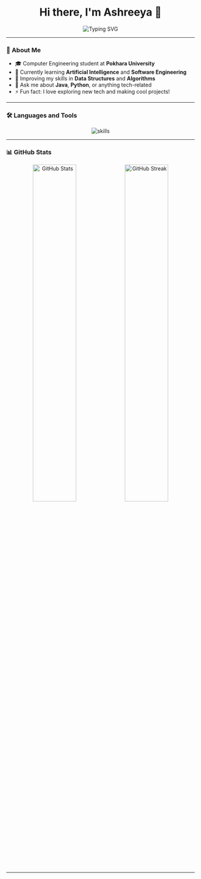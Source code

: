 <h1 align="center">Hi there, I'm Ashreeya 👋</h1>

<p align="center">
  <img src="./typing.svg" alt="Typing SVG" />
</p>

---

### 🌟 **About Me**

- 🎓 Computer Engineering student at **Pokhara University**
- 🧠 Currently learning **Artificial Intelligence** and **Software Engineering**
- 🌱 Improving my skills in **Data Structures** and **Algorithms**
- 💬 Ask me about **Java**, **Python**, or anything tech-related
- ⚡ Fun fact: I love exploring new tech and making cool projects!

---

### 🛠️ **Languages and Tools**

<p align="center">
  <img src="https://skillicons.dev/icons?i=java,python,cpp,git,github,vscode" alt="skills"/>
</p>

---

### 📊 **GitHub Stats**

<div align="center">
  <img src="https://github-readme-stats.vercel.app/api?username=AshreeyaKhadka&show_icons=true&theme=radical&count_private=true&hide_border=true" alt="GitHub Stats" width="48%"/>
  <img src="https://github-readme-streak-stats.herokuapp.com/?user=AshreeyaKhadka&theme=radical&hide_border=true" alt="GitHub Streak" width="48%"/>
</div>

---
